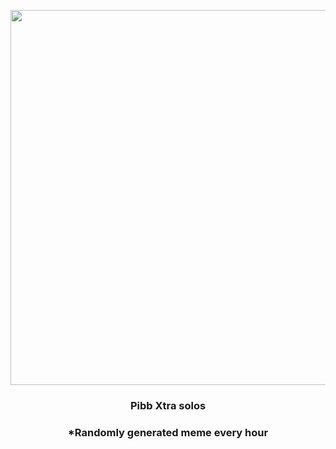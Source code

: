 <p align="center">
        <img src="https://i.redd.it/i9t6mu3nd8d91.jpg" width="600" height="600">
        </p>
        <h3 align="center">Pibb Xtra solos</h3>
        <h3 align="center">*Randomly generated meme every hour</h3>
    